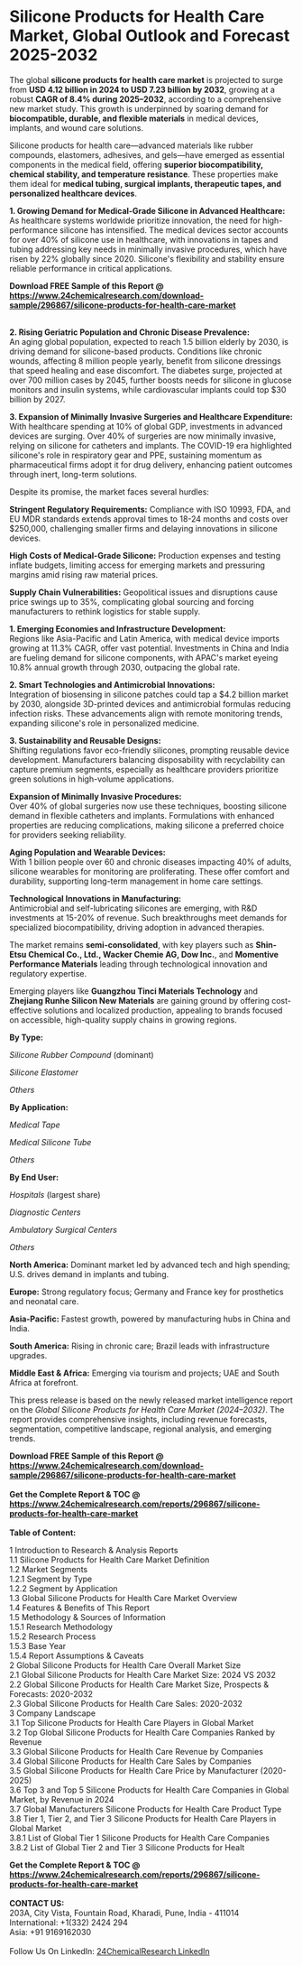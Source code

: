 <h1>Silicone Products for Health Care Market, Global Outlook and Forecast 2025-2032</h1><p>The global <strong>silicone products for health care market</strong> is projected to surge from <strong>USD 4.12 billion in 2024 to USD 7.23 billion by 2032</strong>, growing at a robust <strong>CAGR of 8.4% during 2025–2032</strong>, according to a comprehensive new market study. This growth is underpinned by soaring demand for <strong>biocompatible, durable, and flexible materials</strong> in medical devices, implants, and wound care solutions.</p><p>Silicone products for health care—advanced materials like rubber compounds, elastomers, adhesives, and gels—have emerged as essential components in the medical field, offering <strong>superior biocompatibility, chemical stability, and temperature resistance</strong>. These properties make them ideal for <strong>medical tubing, surgical implants, therapeutic tapes, and personalized healthcare devices</strong>.</p><p><strong>1. Growing Demand for Medical-Grade Silicone in Advanced Healthcare:</strong><br>
As healthcare systems worldwide prioritize innovation, the need for high-performance silicone has intensified. The medical devices sector accounts for over 40% of silicone use in healthcare, with innovations in tapes and tubing addressing key needs in minimally invasive procedures, which have risen by 22% globally since 2020. Silicone's flexibility and stability ensure reliable performance in critical applications.</p><div><b>Download FREE Sample of this Report @ 
            <a href="https://www.24chemicalresearch.com/download-sample/296867/silicone-products-for-health-care-market">
            https://www.24chemicalresearch.com/download-sample/296867/silicone-products-for-health-care-market</a></b></div><br><p><strong>2. Rising Geriatric Population and Chronic Disease Prevalence:</strong><br>
An aging global population, expected to reach 1.5 billion elderly by 2030, is driving demand for silicone-based products. Conditions like chronic wounds, affecting 8 million people yearly, benefit from silicone dressings that speed healing and ease discomfort. The diabetes surge, projected at over 700 million cases by 2045, further boosts needs for silicone in glucose monitors and insulin systems, while cardiovascular implants could top $30 billion by 2027.</p><p><strong>3. Expansion of Minimally Invasive Surgeries and Healthcare Expenditure:</strong><br>
With healthcare spending at 10% of global GDP, investments in advanced devices are surging. Over 40% of surgeries are now minimally invasive, relying on silicone for catheters and implants. The COVID-19 era highlighted silicone's role in respiratory gear and PPE, sustaining momentum as pharmaceutical firms adopt it for drug delivery, enhancing patient outcomes through inert, long-term solutions.</p><p>Despite its promise, the market faces several hurdles:</p><p><strong>Stringent Regulatory Requirements:</strong> Compliance with ISO 10993, FDA, and EU MDR standards extends approval times to 18-24 months and costs over $250,000, challenging smaller firms and delaying innovations in silicone devices.</p><p><strong>High Costs of Medical-Grade Silicone:</strong> Production expenses and testing inflate budgets, limiting access for emerging markets and pressuring margins amid rising raw material prices.</p><p><strong>Supply Chain Vulnerabilities:</strong> Geopolitical issues and disruptions cause price swings up to 35%, complicating global sourcing and forcing manufacturers to rethink logistics for stable supply.</p><p><strong>1. Emerging Economies and Infrastructure Development:</strong><br>
Regions like Asia-Pacific and Latin America, with medical device imports growing at 11.3% CAGR, offer vast potential. Investments in China and India are fueling demand for silicone components, with APAC's market eyeing 10.8% annual growth through 2030, outpacing the global rate.</p><p><strong>2. Smart Technologies and Antimicrobial Innovations:</strong><br>
Integration of biosensing in silicone patches could tap a $4.2 billion market by 2030, alongside 3D-printed devices and antimicrobial formulas reducing infection risks. These advancements align with remote monitoring trends, expanding silicone's role in personalized medicine.</p><p><strong>3. Sustainability and Reusable Designs:</strong><br>
Shifting regulations favor eco-friendly silicones, prompting reusable device development. Manufacturers balancing disposability with recyclability can capture premium segments, especially as healthcare providers prioritize green solutions in high-volume applications.</p><p><strong>Expansion of Minimally Invasive Procedures:</strong><br>
	Over 40% of global surgeries now use these techniques, boosting silicone demand in flexible catheters and implants. Formulations with enhanced properties are reducing complications, making silicone a preferred choice for providers seeking reliability.</p><p><strong>Aging Population and Wearable Devices:</strong><br>
	With 1 billion people over 60 and chronic diseases impacting 40% of adults, silicone wearables for monitoring are proliferating. These offer comfort and durability, supporting long-term management in home care settings.</p><p><strong>Technological Innovations in Manufacturing:</strong><br>
	Antimicrobial and self-lubricating silicones are emerging, with R&amp;D investments at 15-20% of revenue. Such breakthroughs meet demands for specialized biocompatibility, driving adoption in advanced therapies.</p><p>The market remains <strong>semi-consolidated</strong>, with key players such as <strong>Shin-Etsu Chemical Co., Ltd., Wacker Chemie AG, Dow Inc.</strong>, and <strong>Momentive Performance Materials</strong> leading through technological innovation and regulatory expertise.</p><p>Emerging players like <strong>Guangzhou Tinci Materials Technology</strong> and <strong>Zhejiang Runhe Silicon New Materials</strong> are gaining ground by offering cost-effective solutions and localized production, appealing to brands focused on accessible, high-quality supply chains in growing regions.</p><p><strong>By Type:</strong></p><p><em>Silicone Rubber Compound</em> (dominant)</p><p><em>Silicone Elastomer</em></p><p><em>Others</em></p><p><strong>By Application:</strong></p><p><em>Medical Tape</em></p><p><em>Medical Silicone Tube</em></p><p><em>Others</em></p><p><strong>By End User:</strong></p><p><em>Hospitals</em> (largest share)</p><p><em>Diagnostic Centers</em></p><p><em>Ambulatory Surgical Centers</em></p><p><em>Others</em></p><p><strong>North America:</strong> Dominant market led by advanced tech and high spending; U.S. drives demand in implants and tubing.</p><p><strong>Europe:</strong> Strong regulatory focus; Germany and France key for prosthetics and neonatal care.</p><p><strong>Asia-Pacific:</strong> Fastest growth, powered by manufacturing hubs in China and India.</p><p><strong>South America:</strong> Rising in chronic care; Brazil leads with infrastructure upgrades.</p><p><strong>Middle East &amp; Africa:</strong> Emerging via tourism and projects; UAE and South Africa at forefront.</p><p>This press release is based on the newly released market intelligence report on the <em>Global Silicone Products for Health Care Market (2024–2032)</em>. The report provides comprehensive insights, including revenue forecasts, segmentation, competitive landscape, regional analysis, and emerging trends.</p><div><b>Download FREE Sample of this Report @ 
            <a href="https://www.24chemicalresearch.com/download-sample/296867/silicone-products-for-health-care-market">
            https://www.24chemicalresearch.com/download-sample/296867/silicone-products-for-health-care-market</a></b></div><br><div><b>Get the Complete Report & TOC @ 
            <a href="https://www.24chemicalresearch.com/reports/296867/silicone-products-for-health-care-market">
            https://www.24chemicalresearch.com/reports/296867/silicone-products-for-health-care-market</a></b></div><br>
            <b>Table of Content:</b><p>1 Introduction to Research & Analysis Reports<br />
 1.1 Silicone Products for Health Care Market Definition<br />
 1.2 Market Segments<br />
 1.2.1 Segment by Type<br />
 1.2.2 Segment by Application<br />
 1.3 Global Silicone Products for Health Care Market Overview<br />
 1.4 Features & Benefits of This Report<br />
 1.5 Methodology & Sources of Information<br />
 1.5.1 Research Methodology<br />
 1.5.2 Research Process<br />
 1.5.3 Base Year<br />
 1.5.4 Report Assumptions & Caveats<br />
2 Global Silicone Products for Health Care Overall Market Size<br />
 2.1 Global Silicone Products for Health Care Market Size: 2024 VS 2032<br />
 2.2 Global Silicone Products for Health Care Market Size, Prospects & Forecasts: 2020-2032<br />
 2.3 Global Silicone Products for Health Care Sales: 2020-2032<br />
3 Company Landscape<br />
 3.1 Top Silicone Products for Health Care Players in Global Market<br />
 3.2 Top Global Silicone Products for Health Care Companies Ranked by Revenue<br />
 3.3 Global Silicone Products for Health Care Revenue by Companies<br />
 3.4 Global Silicone Products for Health Care Sales by Companies<br />
 3.5 Global Silicone Products for Health Care Price by Manufacturer (2020-2025)<br />
 3.6 Top 3 and Top 5 Silicone Products for Health Care Companies in Global Market, by Revenue in 2024<br />
 3.7 Global Manufacturers Silicone Products for Health Care Product Type<br />
 3.8 Tier 1, Tier 2, and Tier 3 Silicone Products for Health Care Players in Global Market<br />
 3.8.1 List of Global Tier 1 Silicone Products for Health Care Companies<br />
 3.8.2 List of Global Tier 2 and Tier 3 Silicone Products for Healt</p><div><b>Get the Complete Report & TOC @ 
            <a href="https://www.24chemicalresearch.com/reports/296867/silicone-products-for-health-care-market">
            https://www.24chemicalresearch.com/reports/296867/silicone-products-for-health-care-market</a></b></div><br><b>CONTACT US:</b><br>
            203A, City Vista, Fountain Road, Kharadi, Pune, India - 411014<br>
            International: +1(332) 2424 294<br>
            Asia: +91 9169162030 <br><br>
            Follow Us On LinkedIn: <a href="https://www.linkedin.com/company/24chemicalresearch/">24ChemicalResearch LinkedIn</a>